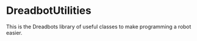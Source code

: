 # DreadbotUtilities
This is the Dreadbots library of useful classes to make programming a robot easier.


